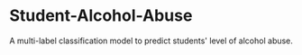 # Student-Alcohol-Abuse
A multi-label classification model to predict students' level of alcohol abuse.
